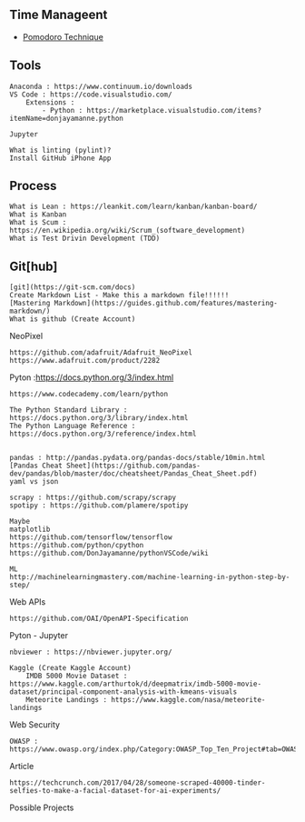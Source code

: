 ## Time Manageent

* [Pomodoro Technique](https://en.wikipedia.org/wiki/Pomodoro_Technique)

## Tools
	Anaconda : https://www.continuum.io/downloads
	VS Code : https://code.visualstudio.com/
		Extensions : 
			- Python : https://marketplace.visualstudio.com/items?itemName=donjayamanne.python

	Jupyter
	
	What is linting (pylint)?
	Install GitHub iPhone App

## Process

	What is Lean : https://leankit.com/learn/kanban/kanban-board/
	What is Kanban
	What is Scum : https://en.wikipedia.org/wiki/Scrum_(software_development)
	What is Test Drivin Development (TDD)
	
## Git[hub] 
	
	[git](https://git-scm.com/docs)
	Create Markdown List - Make this a markdown file!!!!!!	
	[Mastering Markdown](https://guides.github.com/features/mastering-markdown/)
	What is github (Create Account)
	
NeoPixel

	https://github.com/adafruit/Adafruit_NeoPixel
	https://www.adafruit.com/product/2282

Pyton :https://docs.python.org/3/index.html

	https://www.codecademy.com/learn/python

	The Python Standard Library : https://docs.python.org/3/library/index.html
	The Python Language Reference : https://docs.python.org/3/reference/index.html

	
	pandas : http://pandas.pydata.org/pandas-docs/stable/10min.html
	[Pandas Cheat Sheet](https://github.com/pandas-dev/pandas/blob/master/doc/cheatsheet/Pandas_Cheat_Sheet.pdf)
	yaml vs json

	scrapy : https://github.com/scrapy/scrapy
	spotipy : https://github.com/plamere/spotipy

	Maybe
	matplotlib
	https://github.com/tensorflow/tensorflow
	https://github.com/python/cpython
	https://github.com/DonJayamanne/pythonVSCode/wiki

	ML
	http://machinelearningmastery.com/machine-learning-in-python-step-by-step/

Web APIs

	https://github.com/OAI/OpenAPI-Specification

Pyton - Jupyter

	nbviewer : https://nbviewer.jupyter.org/

	Kaggle (Create Kaggle Account)
		IMDB 5000 Movie Dataset : https://www.kaggle.com/arthurtok/d/deepmatrix/imdb-5000-movie-dataset/principal-component-analysis-with-kmeans-visuals
		Meteorite Landings : https://www.kaggle.com/nasa/meteorite-landings

Web Security

	OWASP : https://www.owasp.org/index.php/Category:OWASP_Top_Ten_Project#tab=OWASP_Top_10_for_2017_Release_Candidate

Article

	https://techcrunch.com/2017/04/28/someone-scraped-40000-tinder-selfies-to-make-a-facial-dataset-for-ai-experiments/

Possible Projects
